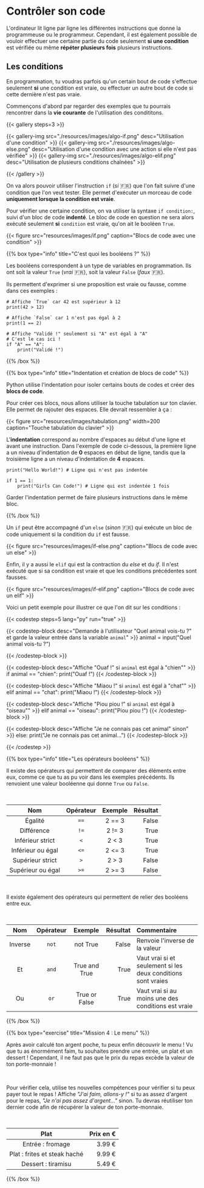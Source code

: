 # Contrôler son code

L'ordinateur lit ligne par ligne les différentes instructions que donne la
programmeuse ou le programmeur. Cependant, il est également possible de vouloir
effectuer une certaine partie du code seulement **si une condition** est
vérifiée ou même **répéter plusieurs fois** plusieurs instructions.

## Les conditions

En programmation, tu voudras parfois qu'un certain bout de code s'effectue
seulement **si** une condition est vraie, ou effectuer un autre bout de code si
cette dernière n'est pas vraie.

Commençons d'abord par regarder des exemples que tu pourrais rencontrer dans la
**vie courante** de l'utilisation des condititons.

{{< gallery steps=3 >}}

{{< gallery-img src="./resources/images/algo-if.png" desc="Utilisation d'une condition" >}}
{{< gallery-img src="./resources/images/algo-else.png" desc="Utilisation d'une condition avec une action si elle n'est pas vérifiée" >}}
{{< gallery-img src="./resources/images/algo-elif.png" desc="Utilisation de plusieurs conditions chaînées" >}}

{{< /gallery >}}

On va alors pouvoir utiliser l'instruction `if` (*si* 🇫🇷) que l'on fait suivre
d'une condition que l'on veut tester. Elle permet d'exécuter un morceau de code 
**uniquement lorsque la condition est vraie**.

Pour vérifier une certaine condition, on va utiliser la syntaxe `if condition:`,
suivi d'un bloc de code **indenté**. Le bloc de code en question ne sera alors
exécuté seulement **si** `condition` est vraie, qu'on ait le booléen `True`.

{{< figure src="resources/images/if.png" caption="Blocs de code avec une condition" >}}

{{% box type="info" title="C'est quoi les booléens ?" %}}

Les booléens correspondent à un type de variables en programmation. Ils ont soit
la valeur `True` (*vrai* 🇫🇷), soit la valeur `False` (*faux* 🇫🇷).

Ils permettent d'exprimer si une proposition est vraie ou fausse, comme dans ces
exemples :

```codepython
# Affiche `True` car 42 est supérieur à 12
print(42 > 12)

# Affiche `False` car 1 n'est pas égal à 2
print(1 == 2)

# Affiche "Validé !" seulement si "A" est égal à "A"
# C'est le cas ici !
if "A" == "A":
    print("Validé !")
```

{{% /box %}}

{{% box type="info" title="Indentation et création de blocs de code" %}}

Python utilise l'indentation pour isoler certains bouts de codes et créer
des **blocs de code**.

Pour créer ces blocs, nous allons utiliser la touche tabulation sur ton clavier.
Elle permet de rajouter des espaces. Elle devrait ressembler à ça :

{{< figure src="resources/images/tabulation.png" width=200 caption="Touche tabulation du clavier" >}}

L'**indentation** correspond au nombre d'espaces au début d'une ligne et avant
une instruction. Dans l'exemple de code ci-dessous, la première ligne a un
niveau d'indentation de **0** espaces en début de ligne, tandis que la troisième
ligne a un niveau d'indentation de **4** espaces.

```codepython
print("Hello World!") # Ligne qui n'est pas indentée

if 1 == 1:
    print("Girls Can Code!") # Ligne qui est indentée 1 fois
```

Garder l'indentation permet de faire plusieurs instructions dans le même bloc.

{{% /box %}}

Un `if` peut être accompagné d'un `else` (*sinon* 🇫🇷) qui exécute un bloc de
code uniquement si la condition du `if` est fausse.

{{< figure src="resources/images/if-else.png" caption="Blocs de code avec un else" >}}

Enfin, il y a aussi le `elif` qui est la contraction du *else* et du *if*. Il
n'est exécuté que si sa condition est vraie et que les conditions précédentes
sont fausses.

{{< figure src="resources/images/if-elif.png" caption="Blocs de code avec un elif" >}}

Voici un petit exemple pour illustrer ce que l'on dit sur les conditions :

{{< codestep steps=5 lang="py" run="true" >}}

{{< codestep-block desc="Demande à l'utilisateur \"Quel animal vois-tu ?\" et garde la valeur entrée dans la variable `animal`" >}}
animal = input("Quel animal vois-tu ?")
 
{{< /codestep-block >}}

{{< codestep-block desc="Affiche \"Ouaf !\" si `animal` est égal à \"chien\"" >}}
if animal == "chien":
    print("Ouaf !")
{{< /codestep-block >}}

{{< codestep-block desc="Affiche \"Miaou !\" si `animal` est égal à \"chat\"" >}}
elif animal == "chat":
    print("Miaou !")
{{< /codestep-block >}}

{{< codestep-block desc="Affiche \"Piou piou !\" si `animal` est égal à \"oiseau\"" >}}
elif animal == "oiseau":
    print("Piou piou !")
{{< /codestep-block >}}

{{< codestep-block desc="Affiche \"Je ne connais pas cet animal\" sinon" >}}
else:
    print("Je ne connais pas cet animal...")
{{< /codestep-block >}}

{{< /codestep >}}

{{% box type="info" title="Les opérateurs booléens" %}}

Il existe des opérateurs qui permettent de comparer des éléments entre eux,
comme ce que tu as pu voir dans les exemples précédents. Ils renvoient une
valeur booléenne qui donne `True` ou `False`.

</br>

| Nom | Opérateur | Exemple | Résultat |
|:--:|:--:|:--:|--:|
| Égalité | `==` | 2 == 3 | False |
| Différence | `!=` | 2 != 3 | True |
| Inférieur strict | `<` | 2 < 3 | True |
| Inférieur ou égal | `<=` | 2 <= 3 | True |
| Supérieur strict | `>` | 2 > 3 | False |
| Supérieur ou égal | `>=` | 2 >= 3 | False |

</br>

Il existe également des opérateurs qui permettent de relier des booléens entre
eux.

</br>

| Nom | Opérateur | Exemple | Résultat | Commentaire |
|:--:|:--:|:--:|--:|:--|
| Inverse | `not` | not True | False | Renvoie l'inverse de la valeur |
| Et | `and` | True and True | True | Vaut vrai si et seulement si les deux conditions sont vraies |
| Ou | `or` | True or False | True | Vaut vrai si au moins une des conditions est vraie |

{{% /box %}}

{{% box type="exercise" title="Mission 4 : Le menu" %}}

Après avoir calculé ton argent poche, tu peux enfin découvrir le menu ! Vu que
tu as énormément faim, tu souhaites prendre une entrée, un plat et un dessert !
Cependant, il ne faut pas que le prix du repas excède la valeur de ton
porte-monnaie !

</br>

Pour vérifier cela, utilise tes nouvelles compétences pour vérifier si tu peux
payer tout le repas ! Affiche *"J'ai faim, allons-y !"* si tu as assez d'argent
pour le repas, *"Je n'ai pas assez d'argent..."* sinon. Tu devras réutiliser ton
dernier code afin de récupérer la valeur de ton porte-monnaie.

</br>

| Plat | Prix en € |
|:--:|--:|
| Entrée : fromage | 3.99 € |
| Plat : frites et steak haché | 9.99 € |
| Dessert : tiramisu | 5.49 € |

{{% /box %}}
